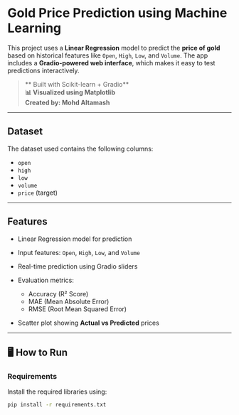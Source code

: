 #  Gold Price Prediction using Machine Learning

This project uses a **Linear Regression** model to predict the **price of gold** based on historical features like `Open`, `High`, `Low`, and `Volume`. The app includes a **Gradio-powered web interface**, which makes it easy to test predictions interactively.

> ** Built with  Scikit-learn + Gradio**  
> **📊 Visualized using Matplotlib**  
> **Created by: Mohd Altamash**

---

##  Dataset
The dataset used contains the following columns:
- `open`
- `high`
- `low`
- `volume`
- `price` (target)

---

##  Features
- Linear Regression model for prediction
- Input features: `Open`, `High`, `Low`, and `Volume`
- Real-time prediction using Gradio sliders

- Evaluation metrics:
  - Accuracy (R² Score)
  - MAE (Mean Absolute Error)
  - RMSE (Root Mean Squared Error)
- Scatter plot showing **Actual vs Predicted** prices

---

## 🖥️ How to Run

###  Requirements
Install the required libraries using:
```bash
pip install -r requirements.txt




